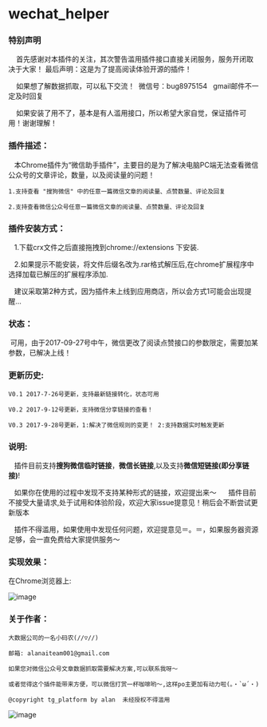 # wechat_helper

### 特别声明

     首先感谢对本插件的关注，其次警告滥用插件接口直接关闭服务，服务开闭取决于大家！ 最后声明：这是为了提高阅读体验开源的插件！
     
     如果想了解数据抓取，可以私下交流！  微信号：bug8975154   gmail邮件不一定及时回复
     
     如果安装了用不了，基本是有人滥用接口，所以希望大家自觉，保证插件可用！谢谢理解！
     

### 插件描述：

    本Chrome插件为“微信助手插件”，主要目的是为了解决电脑PC端无法查看微信公众号的文章评论，数量，以及阅读量的问题！

    1.支持查看 "搜狗微信" 中的任意一篇微信文章的阅读量、点赞数量、评论及回复
    
    2.支持查看微信公众号任意一篇微信文章的阅读量、点赞数量、评论及回复
    

### 插件安装方式：

    
    1.下载crx文件之后直接拖拽到chrome://extensions 下安装.
     
    2.如果提示不能安装，将文件后缀名改为.rar格式解压后,在chrome扩展程序中选择加载已解压的扩展程序添加.
    
    建议采取第2种方式，因为插件未上线到应用商店，所以会方式1可能会出现提醒...


### 状态：
  
  可用，由于2017-09-27号中午，微信更改了阅读点赞接口的参数限定，需要加某参数，已解决上线！

### 更新历史:


    V0.1 2017-7-26号更新，支持最新链接转化，状态可用

    V0.2 2017-9-12号更新，支持微信分享链接的查看！
    
    V0.3 2017-9-28号更新，1:解决了微信规则的变更！ 2:支持数据实时触发更新


### 说明:

    插件目前支持**搜狗微信临时链接**，**微信长链接**,以及支持**微信短链接(即分享链接)**!
    
    如果你在使用的过程中发现不支持某种形式的链接，欢迎提出来～
  
    插件目前不接受大量请求,处于试用和体验阶段，欢迎大家issue提意见！稍后会不断尝试更新版本
    
    插件不得滥用，如果使用中发现任何问题，欢迎提意见＝。＝，如果服务器资源足够，会一直免费给大家提供服务～




### 实现效果：

在Chrome浏览器上:

![image](https://github.com/Zhouchuanwen/wechat_helper/blob/master/img/test3.png)



### 关于作者：

    大数据公司的一名小码农(//▽//)

    邮箱: alanaiteam001@gmail.com

    如果您对微信公众号文章数据抓取需要解决方案,可以联系我呀～

    或者觉得这个插件能带来方便，可以微信打赏一杯咖啡哟～,这样po主更加有动力啦(。・`ω´・)

    @copyright tg_platform by alan  未经授权不得滥用
 

![image](https://github.com/Zhouchuanwen/wechat_helper/blob/master/img/weixinzhifu.png)
